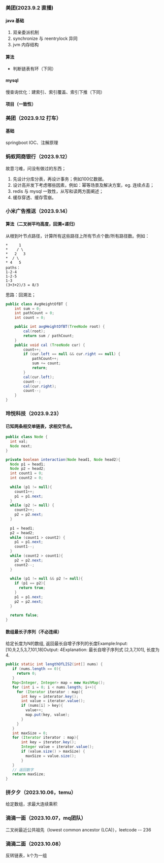 ### 美团(2023.9.2 直播)

#### java 基础

1. 双亲委派机制
2. synchronize 与 reentrylock 异同
3. jvm 内存结构

#### 算法

* 判断链表有环（下同）

#### mysql

慢查询优化：建索引、索引覆盖、索引下推（下同）

#### 项目（一致性）

### 美团（2023.9.12 打车）

#### 基础 

springboot IOC、注解原理

### 蚂蚁网商银行（2023.9.12）

故意刁难，问没有做过的东西；

1. 先设计分库分表，再设计事务；例如100亿数据。
2. 设计高并发下考虑哪些因素，例如：幂等场景及解决方案，eg. 连续点击；
3. redis 与 mysql 一致性，从写和读两方面阐述；
4. 缓存穿透、缓存雪崩。

### 小米广告推送（2023.9.14）

#### 算法（二叉树平均高度，回溯+递归）

从根到叶节点路径，计算所有这些路径上所有节点个数/所有路径数。例如：

```
*     1
*    / \
*   2   3
*  / \    
* 4   5    
paths：
1-2-4
1-2-5
1-3
(3+3+2)/3 = 8/3
```

思路：回溯法；

```java
public class AvgHeightOfBT {
    int sum = 0;
    int pathCount = 0;
    int count = 0;

    public int avgHeightOfBT(TreeNode root) {
        cal(root);
        return sum / pathCount;
    }
    public void cal (TreeNode cur) {
        count++;
        if (cur.left == null && cur.right == null) {
            pathCount++;
            sum += count;
            return;
        }
        cal(cur.left);
        count--;
        cal(cur.right);
        count--;
    }
}
```

### 玲悦科技（2023.9.23）

#### 已知两条相交单链表，求相交节点。

```java
public class Node {
  int val;
  Node next;
}

private boolean interaction(Node head1, Node head2){
  Node p1 = head1;
  Node p2 = head2;
  int count1 = 0;
  int count2 = 0;
  
  while (p1 != null){
    count1++;
    p1 = p1.next;
  }
  while (p2 != null) {
    count2++;
    p2 = p2.next;
  }
  
  p1 = head1;
  p2 = head2;
  while (count1 > count2) {
    p1 = p1.next;
    count1--;
  }
  while (count2 > count1){
    p2 = p2.next;
    count2--;
  }
  
  while (p1 != null && p2 != null){
    if (p1 == p2){
      return true;
    }
    p1 = p1.next;
    p2 = p2.next;
  }
  
  return false;
}
```



#### 数组最长子序列（不必连续）

给定长度为N的数组, 返回最长自增子序列的长度Example:Input: [10,9,2,5,3,7,101,18]Output: 4Explanation: 最长自增子序列式 [2,3,7,101], 长度为 4.

```java
public static int lengthOfLIS2(int[] nums) {
   if (nums.length == 0){
     return 0;
   }
   Map<Integer, Integer> map = new HashMap();
   for (int i = 0; i < nums.length; i++){
     for (Iterator iterator : map){
       int key = interator.key();
       int value = iterator.value();
       if (nums[i] > key){
         value++;
         map.put(key, value);
       }
     }
   }
   int maxSize = 0;
   for (Iterator iterator : map){
       int key = iterator.key();
       Integer value = iterator.value();
       if (value.size() > maxSize) {
         maxSize = value.size();
       }
   }
   // 返回数字
   return maxSize;
}
```

### 拼夕夕（2023.10.06，temu）

给定数组，求最大连续乘积

### 滴滴一面（2023.10.07，mq团队）

二叉树最近公共祖先（lowest common ancestor (LCA)），leetcode -- 236

### 滴滴二面（2023.10.08）

反转链表，k个为一组
